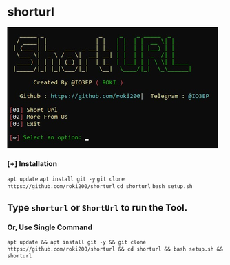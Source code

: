 # shorturl
<img src="https://github.com/roki200/shorturl/blob/main/img/photo_2022-04-10_21-26-14.jpg" alt="" border="0" />


### [+] Installation
```apt update```
```apt install git -y```
```git clone https://github.com/roki200/shorturl```
```cd shorturl```
```bash setup.sh```
## Type `shorturl` or `ShortUrl` to run the Tool.
### Or, Use Single Command
```
apt update && apt install git -y && git clone https://github.com/roki200/shorturl && cd shorturl && bash setup.sh && shorturl
